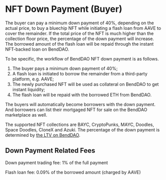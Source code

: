 # NFT Down Payment (Buyer)

The buyer can pay a minimum down payment of 40%, depending on the actual price, to buy a bluechip NFT while initiating a flash loan from AAVE to cover the remainder. If the total price of the NFT is much higher than the collection floor price, the percentage of the down payment will increase. The borrowed amount of the flash loan will be repaid through the instant NFT-backed loan on BendDAO.

To be specific, the workflow of BendDAO NFT down payment is as follows.&#x20;

1. The buyer pays a minimum down payment of 40%;&#x20;
2. A flash loan is initiated to borrow the remainder from a third-party platform, e.g. AAVE;&#x20;
3. The newly purchased NFT will be used as collateral on BendDAO to get instant liquidity;&#x20;
4. The flash loan will be repaid with the borrowed ETH from BendDAO.

The buyers will automatically become borrowers with the down payment. And borrowers can list their mortgaged NFT for sale on the BendDAO marketplace as well.

The supported NFT collections are BAYC, CryptoPunks, MAYC, Doodles, Space Doodles, CloneX and Azuki. The percentage of the down payment is determined by [the LTV on BendDAO](https://docs.benddao.xyz/portal/highlights/instant-lending-and-repayments).&#x20;

## Down Payment Related Fees

Down payment trading fee: 1% of the full payment&#x20;

Flash loan fee: 0.09% of the borrowed amount (charged by AAVE)

